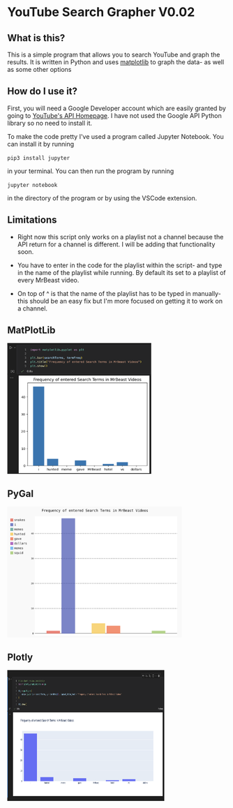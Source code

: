 <h1>YouTube Search Grapher V0.02</h1>

<h2>What is this?</h2>
<p>This is a simple program that allows you to search YouTube and graph the results. It is written in Python and uses <a href="http://matplotlib.org/">matplotlib</a> to graph the data- as well as some other options</p>

<h2>How do I use it?</h2>

<p>First, you will need a Google Developer account which are easily granted by going to <a href="https://developers.google.com">YouTube's API Homepage</a>. I have not used the Google API Python library so no need to install it.</p>

<p>To make the code pretty I've used a program called Jupyter Notebook. You can install it by running

<code>pip3 install jupyter</code> 

in your terminal. You can then run the program by running

<code>jupyter notebook</code>

in the directory of the program or by using the VSCode extension.</p>

<h2>Limitations</h2>
<ul>
    <li><p>Right now this script only works on a playlist not a channel because the API return for a channel is different. I will be adding that functionality soon.</p></li>
    <li><p>You have to enter in the code for the playlist within the script- and type in the name of the playlist while running. By default its set to a playlist of every MrBeast video.</p></li>
    <li><p>On top of ^ is that the name of the playlist has to be typed in manually- this should be an easy fix but I'm more focused on getting it to work on a channel.</p></li>
</ul>

<h2>MatPlotLib</h2>
<img src="00_Examples/matplotlib.png" alt="matplotlib" width="330" height="300">
<h2>PyGal</h2>
<img src="00_Examples/pygal.png" alt="matplotlib" width="400" height="300">
<h2>Plotly</h2>
<img src="00_Examples/plotly.png" alt="matplotlib" width="360" height="300">